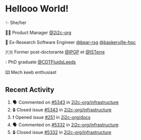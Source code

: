 # Hellooo World!

✨ She/her

👩‍💻 Product Manager [@2i2c-org](https://2i2c.org/)

🐻 Ex-Research Software Engineer [@bear-rsg](https://github.com/bear-rsg) [@baskerville-hpc](https://github.com/baskerville-hpc) 

🇫🇷 Former post-doctorante [@IPGP](https://github.com/IPGP) et [@ISTerre](https://www.isterre.fr/) 

💧 PhD graduate [@CDTFluidsLeeds](https://fluid-dynamics.leeds.ac.uk/) 

⌨️ Mech keeb enthusiast 

## Recent Activity 

<!--START_SECTION:activity-->
1. 🗣 Commented on [#5343](https://github.com/2i2c-org/infrastructure/issues/5343#issuecomment-2607022694) in [2i2c-org/infrastructure](https://github.com/2i2c-org/infrastructure)
2. 🔒 Closed issue [#5343](https://github.com/2i2c-org/infrastructure/issues/5343) in [2i2c-org/infrastructure](https://github.com/2i2c-org/infrastructure)
3. ❗ Opened issue [#251](https://github.com/2i2c-org/docs/issues/251) in [2i2c-org/docs](https://github.com/2i2c-org/docs)
4. 🗣 Commented on [#5332](https://github.com/2i2c-org/infrastructure/issues/5332#issuecomment-2606919445) in [2i2c-org/infrastructure](https://github.com/2i2c-org/infrastructure)
5. 🔒 Closed issue [#5332](https://github.com/2i2c-org/infrastructure/issues/5332) in [2i2c-org/infrastructure](https://github.com/2i2c-org/infrastructure)
<!--END_SECTION:activity-->

